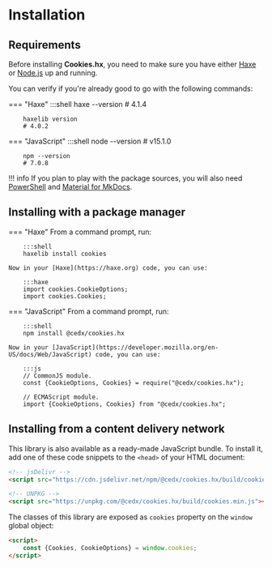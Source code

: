 # Installation

## Requirements
Before installing **Cookies.hx**, you need to make sure you have either
[Haxe](https://haxe.org) or [Node.js](https://nodejs.org) up and running.

You can verify if you're already good to go with the following commands:

=== "Haxe"
		:::shell
		haxe --version
		# 4.1.4

		haxelib version
		# 4.0.2

=== "JavaScript"
		:::shell
		node --version
		# v15.1.0

		npm --version
		# 7.0.8

!!! info
	If you plan to play with the package sources, you will also need
	[PowerShell](https://docs.microsoft.com/en-us/powershell) and [Material for MkDocs](https://squidfunk.github.io/mkdocs-material).

## Installing with a package manager

=== "Haxe"
	From a command prompt, run:

		:::shell
		haxelib install cookies

	Now in your [Haxe](https://haxe.org) code, you can use:

		:::haxe
		import cookies.CookieOptions;
		import cookies.Cookies;

=== "JavaScript"
	From a command prompt, run:

		:::shell
		npm install @cedx/cookies.hx

	Now in your [JavaScript](https://developer.mozilla.org/en-US/docs/Web/JavaScript) code, you can use:

		:::js
		// CommonJS module.
		const {CookieOptions, Cookies} = require("@cedx/cookies.hx");

		// ECMAScript module.
		import {CookieOptions, Cookies} from "@cedx/cookies.hx";

## Installing from a content delivery network
This library is also available as a ready-made JavaScript bundle.
To install it, add one of these code snippets to the `<head>` of your HTML document:

``` html
<!-- jsDelivr -->
<script src="https://cdn.jsdelivr.net/npm/@cedx/cookies.hx/build/cookies.min.js"></script>

<!-- UNPKG -->
<script src="https://unpkg.com/@cedx/cookies.hx/build/cookies.min.js"></script>
```

The classes of this library are exposed as `cookies` property on the `window` global object:

``` html
<script>
	const {Cookies, CookieOptions} = window.cookies;
</script>
```
